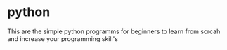 # python
This are the simple python programms for beginners to learn from scrcah and increase your programming skill's 

